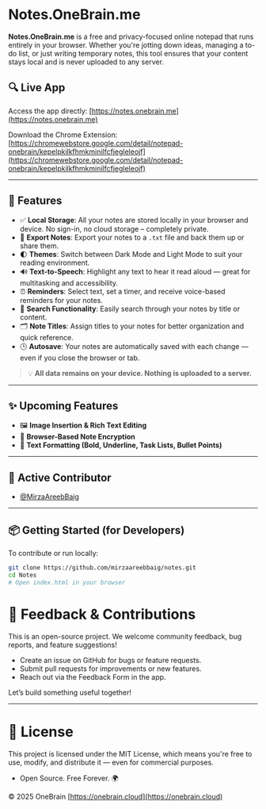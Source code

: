 # Notes.OneBrain.me

**Notes.OneBrain.me** is a free and privacy-focused online notepad that runs entirely in your browser. Whether you're jotting down ideas, managing a to-do list, or just writing temporary notes, this tool ensures that your content stays local and is never uploaded to any server.

## 🔍 Live App

Access the app directly: [https://notes.onebrain.me](https://notes.onebrain.me)

Download the Chrome Extension: [https://chromewebstore.google.com/detail/notepad-onebrain/kepelpkilkfhmkminilfcfjegleleojf](https://chromewebstore.google.com/detail/notepad-onebrain/kepelpkilkfhmkminilfcfjegleleojf)

---

## 📝 Features

- ✅ **Local Storage**: All your notes are stored locally in your browser and device. No sign-in, no cloud storage – completely private.
- 📁 **Export Notes**: Export your notes to a `.txt` file and back them up or share them.
- 🌓 **Themes**: Switch between Dark Mode and Light Mode to suit your reading environment.
- 🔊 **Text-to-Speech**: Highlight any text to hear it read aloud — great for multitasking and accessibility.
- ⏰ **Reminders**: Select text, set a timer, and receive voice-based reminders for your notes.
- 🔎 **Search Functionality**: Easily search through your notes by title or content.
- 🗂️ **Note Titles**: Assign titles to your notes for better organization and quick reference.
- 🕒 **Autosave**: Your notes are automatically saved with each change — even if you close the browser or tab.

> 💡 **All data remains on your device. Nothing is uploaded to a server.**

---

## ✨ Upcoming Features

- 🖼️ **Image Insertion & Rich Text Editing**
- 🔐 **Browser-Based Note Encryption**
- 📝 **Text Formatting (Bold, Underline, Task Lists, Bullet Points)**

---

## 👥 Active Contributor

- [@MirzaAreebBaig](https://github.com/MirzaAreebBaig)

---

## 📦 Getting Started (for Developers)

To contribute or run locally:

```bash
git clone https://github.com/mirzaareebbaig/notes.git
cd Notes
# Open index.html in your browser
```
# 💬 Feedback & Contributions

This is an open-source project. We welcome community feedback, bug reports, and feature suggestions!

- Create an issue on GitHub for bugs or feature requests.
- Submit pull requests for improvements or new features.
- Reach out via the Feedback Form in the app.

Let’s build something useful together!

---

# 📄 License

This project is licensed under the MIT License, which means you're free to use, modify, and distribute it — even for commercial purposes.

- Open Source. Free Forever. 🌍

© 2025 OneBrain [https://onebrain.cloud](https://onebrain.cloud)


